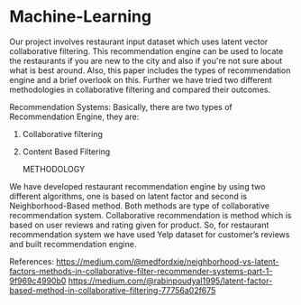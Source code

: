 # Machine-Learning


Our project involves restaurant input dataset which uses latent vector collaborative filtering. This recommendation engine can be used to locate the restaurants if you are new to the city and also if you're not sure about what is best around. Also, this paper includes the types of recommendation engine and a brief overlook on this. Further we have tried two different methodologies in collaborative filtering and compared their outcomes.

Recommendation Systems:
Basically, there are two types of Recommendation Engine, they are:
1)	Collaborative filtering
2)	Content Based Filtering

	METHODOLOGY

We have developed restaurant recommendation engine by using two different algorithms, one is based on latent factor and second is Neighborhood-Based method. Both methods are type of collaborative recommendation system. Collaborative recommendation is method which is based on user reviews and rating given for product. So, for restaurant recommendation system we have used Yelp dataset for customer’s reviews and built recommendation engine. 

References:
https://medium.com/@medfordxie/neighborhood-vs-latent-factors-methods-in-collaborative-filter-recommender-systems-part-1-9f969c4990b0
https://medium.com/@rabinpoudyal1995/latent-factor-based-method-in-collaborative-filtering-77756a02f675
